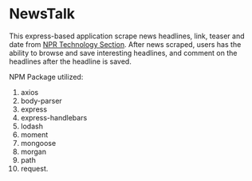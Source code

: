 # NewsTalk

This express-based application scrape news headlines, link, teaser and date from [NPR Technology Section](https://www.npr.org/sections/technology/). After news scraped, users has the ability to browse and save interesting headlines, and comment on the headlines after the headline is saved. 

NPM Package utilized:
1. axios
2. body-parser
3. express
4. express-handlebars
5. lodash
6. moment
7. mongoose
8. morgan
9. path
10. request. 
